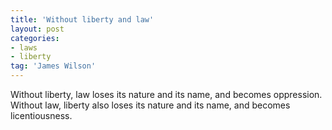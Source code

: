 ```yaml
---
title: 'Without liberty and law'
layout: post
categories:
- laws
- liberty
tag: 'James Wilson'
---
```


Without liberty, law loses its nature and its name, and becomes oppression. Without law, liberty also loses its nature and its name, and becomes licentiousness.
